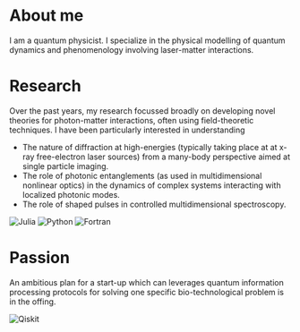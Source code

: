 # About me

I am a quantum physicist. I specialize in the physical modelling of quantum dynamics and phenomenology involving laser-matter interactions.


# Research

Over the past years, my research focussed broadly on developing novel theories for photon-matter interactions, often using field-theoretic techniques. 
I have been particularly interested in understanding
- The nature of diffraction at high-energies (typically taking place at at x-ray free-electron laser sources) from a many-body perspective aimed at single particle imaging.
- The role of photonic entanglements (as used in multidimensional nonlinear optics) in the dynamics of complex systems interacting with localized photonic modes.
- The role of shaped pulses in controlled multidimensional spectroscopy.

 ![Julia](https://img.shields.io/badge/-Julia-9558B2?style=for-the-badge&logo=julia&logoColor=white)
 ![Python](https://img.shields.io/badge/python-3670A0?style=for-the-badge&logo=python&logoColor=ffdd54)
 ![Fortran](https://img.shields.io/badge/Fortran-%23734F96.svg?style=for-the-badge&logo=fortran&logoColor=white)
 


# Passion

An ambitious plan for a start-up which can leverages quantum information processing protocols for solving one specific bio-technological problem is in the offing.

![Qiskit](https://img.shields.io/badge/Qiskit-%236929C4.svg?style=for-the-badge&logo=Qiskit&logoColor=white)



<!--
**arundmpsd/arundmpsd** is a ✨ _special_ ✨ repository because its `README.md` (this file) appears on your GitHub profile.

Here are some ideas to get you started:

- 🔭 I’m currently working on ...
- 🌱 I’m currently learning ...
- 👯 I’m looking to collaborate on ...
- 🤔 I’m looking for help with ...
- 💬 Ask me about ...
- 📫 How to reach me: ...
- 😄 Pronouns: ...
- ⚡ Fun fact: ...
-->
